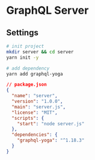 # GraphQL Server

## Settings

```bash
# init project
mkdir server && cd server
yarn init -y

# add dependency
yarn add graphql-yoga
```

```json
// package.json
{
  "name": "server",
  "version": "1.0.0",
  "main": "server.js",
  "license": "MIT",
  "scripts": {
    "start": "node server.js"
  },
  "dependencies": {
    "graphql-yoga": "^1.18.3"
  }
}
```
